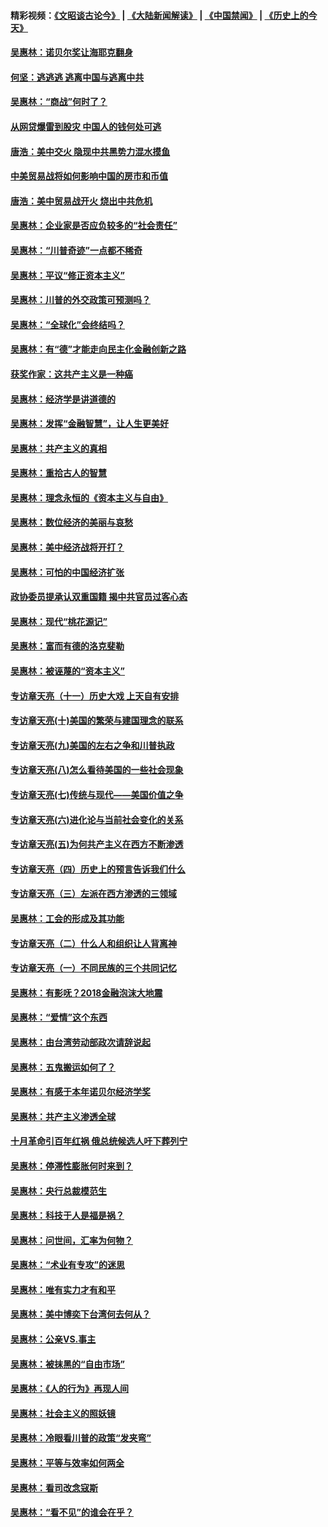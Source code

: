 #### 精彩视频：[《文昭谈古论今》](https://github.com/gfw-breaker/wenzhao/blob/master/README.md?t=01251230) | [《大陆新闻解读》](https://github.com/gfw-breaker/ntdtv-comedy/blob/master/README.md?t=01251230) | [《中国禁闻》](https://github.com/gfw-breaker/ntdtv-news/blob/master/README.md?t=01251230) | [《历史上的今天》](https://github.com/gfw-breaker/today-in-history/blob/master/README.md?t=01251230) 

#### [吴惠林：诺贝尔奖让海耶克翻身](../pages/nsc423/n10890049.md?t=01251230) 

#### [何坚：逃逃逃 逃离中国与逃离中共](../pages/nsc423/n10592891.md?t=01251230) 

#### [吴惠林：“商战”何时了？](../pages/nsc423/n10573558.md?t=01251230) 

#### [从网贷爆雷到股灾 中国人的钱何处可逃](../pages/nsc423/n10572800.md?t=01251230) 

#### [唐浩：美中交火 隐现中共黑势力混水摸鱼](../pages/nsc423/n10544040.md?t=01251230) 

#### [中美贸易战将如何影响中国的房市和币值](../pages/nsc423/n10543697.md?t=01251230) 

#### [唐浩：美中贸易战开火 烧出中共危机](../pages/nsc423/n10540126.md?t=01251230) 

#### [吴惠林：企业家是否应负较多的“社会责任”](../pages/nsc423/n10535022.md?t=01251230) 

#### [吴惠林：“川普奇迹”一点都不稀奇](../pages/nsc423/n10512808.md?t=01251230) 

#### [吴惠林：平议“修正资本主义”](../pages/nsc423/n10495724.md?t=01251230) 

#### [吴惠林：川普的外交政策可预测吗？](../pages/nsc423/n10462387.md?t=01251230) 

#### [吴惠林：“全球化”会终结吗？](../pages/nsc423/n10452838.md?t=01251230) 

#### [吴惠林：有“德”才能走向民主化金融创新之路](../pages/nsc423/n10432292.md?t=01251230) 

#### [获奖作家：这共产主义是一种癌](../pages/nsc423/n10431541.md?t=01251230) 

#### [吴惠林：经济学是讲道德的](../pages/nsc423/n10398014.md?t=01251230) 

#### [吴惠林：发挥“金融智慧”，让人生更美好](../pages/nsc423/n10375019.md?t=01251230) 

#### [吴惠林：共产主义的真相](../pages/nsc423/n10351394.md?t=01251230) 

#### [吴惠林：重拾古人的智慧](../pages/nsc423/n10337691.md?t=01251230) 

#### [吴惠林：理念永恒的《资本主义与自由》](../pages/nsc423/n10316274.md?t=01251230) 

#### [吴惠林：数位经济的美丽与哀愁](../pages/nsc423/n10292946.md?t=01251230) 

#### [吴惠林：美中经济战将开打？](../pages/nsc423/n10258825.md?t=01251230) 

#### [吴惠林：可怕的中国经济扩张](../pages/nsc423/n10219147.md?t=01251230) 

#### [政协委员提承认双重国籍 揭中共官员过客心态](../pages/nsc423/n10208809.md?t=01251230) 

#### [吴惠林：现代“桃花源记”](../pages/nsc423/n10185234.md?t=01251230) 

#### [吴惠林：富而有德的洛克斐勒](../pages/nsc423/n10142264.md?t=01251230) 

#### [吴惠林：被诬蔑的“资本主义”](../pages/nsc423/n10124816.md?t=01251230) 

#### [专访章天亮（十一）历史大戏 上天自有安排](../pages/nsc423/n10094905.md?t=01251230) 

#### [专访章天亮(十)美国的繁荣与建国理念的联系](../pages/nsc423/n10094899.md?t=01251230) 

#### [专访章天亮(九)美国的左右之争和川普执政](../pages/nsc423/n10094889.md?t=01251230) 

#### [专访章天亮(八)怎么看待美国的一些社会现象](../pages/nsc423/n10094857.md?t=01251230) 

#### [专访章天亮(七)传统与现代——美国价值之争](../pages/nsc423/n10093140.md?t=01251230) 

#### [专访章天亮(六)进化论与当前社会变化的关系](../pages/nsc423/n10092036.md?t=01251230) 

#### [专访章天亮(五)为何共产主义在西方不断渗透](../pages/nsc423/n10083620.md?t=01251230) 

#### [专访章天亮（四）历史上的预言告诉我们什么](../pages/nsc423/n10083606.md?t=01251230) 

#### [专访章天亮（三）左派在西方渗透的三领域](../pages/nsc423/n10081115.md?t=01251230) 

#### [吴惠林：工会的形成及其功能](../pages/nsc423/n10080633.md?t=01251230) 

#### [专访章天亮（二）什么人和组织让人背离神](../pages/nsc423/n10076637.md?t=01251230) 

#### [专访章天亮（一）不同民族的三个共同记忆](../pages/nsc423/n10074188.md?t=01251230) 

#### [吴惠林：有影呒？2018金融泡沫大地震](../pages/nsc423/n10040534.md?t=01251230) 

#### [吴惠林：“爱情”这个东西](../pages/nsc423/n10019423.md?t=01251230) 

#### [吴惠林：由台湾劳动部政次请辞说起](../pages/nsc423/n9979679.md?t=01251230) 

#### [吴惠林：五鬼搬运如何了？](../pages/nsc423/n9925338.md?t=01251230) 

#### [吴惠林：有感于本年诺贝尔经济学奖](../pages/nsc423/n9871883.md?t=01251230) 

#### [吴惠林：共产主义渗透全球](../pages/nsc423/n9812748.md?t=01251230) 

#### [十月革命引百年红祸 俄总统候选人吁下葬列宁](../pages/nsc423/n9810182.md?t=01251230) 

#### [吴惠林：停滞性膨胀何时来到？](../pages/nsc423/n9764136.md?t=01251230) 

#### [吴惠林：央行总裁模范生](../pages/nsc423/n9728134.md?t=01251230) 

#### [吴惠林：科技于人是福是祸？](../pages/nsc423/n9672982.md?t=01251230) 

#### [吴惠林：问世间，汇率为何物？](../pages/nsc423/n9621788.md?t=01251230) 

#### [吴惠林：“术业有专攻”的迷思](../pages/nsc423/n9580363.md?t=01251230) 

#### [吴惠林：唯有实力才有和平](../pages/nsc423/n9529599.md?t=01251230) 

#### [吴惠林：美中博奕下台湾何去何从？](../pages/nsc423/n9483598.md?t=01251230) 

#### [吴惠林：公亲VS.事主](../pages/nsc423/n9425637.md?t=01251230) 

#### [吴惠林：被抹黑的“自由市场”](../pages/nsc423/n9351545.md?t=01251230) 

#### [吴惠林：《人的行为》再现人间](../pages/nsc423/n9296339.md?t=01251230) 

#### [吴惠林：社会主义的照妖镜](../pages/nsc423/n9243460.md?t=01251230) 

#### [吴惠林：冷眼看川普的政策“发夹弯”](../pages/nsc423/n9120684.md?t=01251230) 

#### [吴惠林：平等与效率如何两全](../pages/nsc423/n9075430.md?t=01251230) 

#### [吴惠林：看司改念寇斯](../pages/nsc423/n9024915.md?t=01251230) 

#### [吴惠林：“看不见”的谁会在乎？](../pages/nsc423/n8977488.md?t=01251230) 

